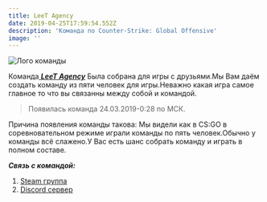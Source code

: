 ```yaml
---
title: LeeT Agency
date: 2019-04-25T17:59:54.552Z
description: 'Команда по Counter-Strike: Global Offensive'
image: ''
---
```

![Лого команды](/img/logo.png)

Команда[ **_LeeT Agency_**](https://steamcommunity.com/groups/LeeT_Agency) Была собрана для игры с друзьями.Мы Вам даём создать команду из пяти человек для игры.Неважно какая игра самое главное то что вы связанны между собой и командой.

> Появилась команда 24.03.2019-0:28 по МСК.

Причина появления команды такова: Мы видели как в CS:GO в соревновательном режиме играли команды по пять человек.Обычно у команды всё слажено.У Вас есть шанс собрать команду и играть в полном составе.



_**Связь с командой:**_

1. [Steam группа](https://steamcommunity.com/groups/LeeT_Agency)
2. [Discord сервер](https://discord.gg/QCxfFK7)
